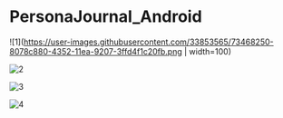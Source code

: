 # PersonaJournal_Android
![1](https://user-images.githubusercontent.com/33853565/73468250-8078c880-4352-11ea-9207-3ffd4f1c20fb.png | width=100)


![2](https://user-images.githubusercontent.com/33853565/73468263-840c4f80-4352-11ea-8225-5fe018f10b92.png)


![3](https://user-images.githubusercontent.com/33853565/73468264-84a4e600-4352-11ea-921b-fc85e23bffd4.png)


![4](https://user-images.githubusercontent.com/33853565/73468265-84a4e600-4352-11ea-8b2e-35de9ff6cc05.png)
